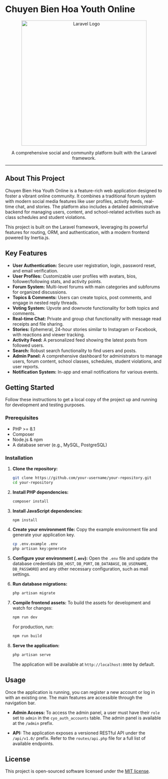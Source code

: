 # Chuyen Bien Hoa Youth Online

<p align="center">
  <img src="https://raw.githubusercontent.com/laravel/art/master/logo-lockup/5%20SVG/2%20CMYK/1%20Full%20Color/laravel-logolockup-cmyk-red.svg" width="400" alt="Laravel Logo">
</p>

<p align="center">
  A comprehensive social and community platform built with the Laravel framework.
</p>

---

## About This Project

Chuyen Bien Hoa Youth Online is a feature-rich web application designed to foster a vibrant online community. It combines a traditional forum system with modern social media features like user profiles, activity feeds, real-time chat, and stories. The platform also includes a detailed administrative backend for managing users, content, and school-related activities such as class schedules and student violations.

This project is built on the Laravel framework, leveraging its powerful features for routing, ORM, and authentication, with a modern frontend powered by Inertia.js.

## Key Features

- **User Authentication:** Secure user registration, login, password reset, and email verification.
- **User Profiles:** Customizable user profiles with avatars, bios, follower/following stats, and activity points.
- **Forum System:** Multi-level forums with main categories and subforums for organized discussions.
- **Topics & Comments:** Users can create topics, post comments, and engage in nested reply threads.
- **Voting System:** Upvote and downvote functionality for both topics and comments.
- **Real-time Chat:** Private and group chat functionality with message read receipts and file sharing.
- **Stories:** Ephemeral, 24-hour stories similar to Instagram or Facebook, with reactions and viewer tracking.
- **Activity Feed:** A personalized feed showing the latest posts from followed users.
- **Search:** Robust search functionality to find users and posts.
- **Admin Panel:** A comprehensive dashboard for administrators to manage users, forum content, school classes, schedules, student violations, and user reports.
- **Notification System:** In-app and email notifications for various events.

## Getting Started

Follow these instructions to get a local copy of the project up and running for development and testing purposes.

### Prerequisites

- PHP >= 8.1
- Composer
- Node.js & npm
- A database server (e.g., MySQL, PostgreSQL)

### Installation

1.  **Clone the repository:**
    ```bash
    git clone https://github.com/your-username/your-repository.git
    cd your-repository
    ```

2.  **Install PHP dependencies:**
    ```bash
    composer install
    ```

3.  **Install JavaScript dependencies:**
    ```bash
    npm install
    ```

4.  **Create your environment file:**
    Copy the example environment file and generate your application key.
    ```bash
    cp .env.example .env
    php artisan key:generate
    ```

5.  **Configure your environment (`.env`):**
    Open the `.env` file and update the database credentials (`DB_HOST`, `DB_PORT`, `DB_DATABASE`, `DB_USERNAME`, `DB_PASSWORD`) and any other necessary configuration, such as mail settings.

6.  **Run database migrations:**
    ```bash
    php artisan migrate
    ```

7.  **Compile frontend assets:**
    To build the assets for development and watch for changes:
    ```bash
    npm run dev
    ```
    For production, run:
    ```bash
    npm run build
    ```

8.  **Serve the application:**
    ```bash
    php artisan serve
    ```
    The application will be available at `http://localhost:8000` by default.

## Usage

Once the application is running, you can register a new account or log in with an existing one. The main features are accessible through the navigation bar.

- **Admin Access:** To access the admin panel, a user must have their `role` set to `admin` in the `cyo_auth_accounts` table. The admin panel is available at the `/admin` prefix.

- **API:** The application exposes a versioned RESTful API under the `/api/v1.0/` prefix. Refer to the `routes/api.php` file for a full list of available endpoints.

## License

This project is open-sourced software licensed under the [MIT license](https://opensource.org/licenses/MIT).